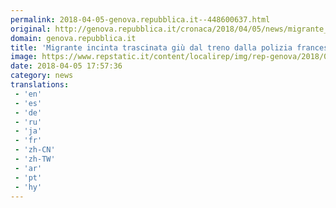 ```yaml
---
permalink: 2018-04-05-genova.repubblica.it--448600637.html
original: http://genova.repubblica.it/cronaca/2018/04/05/news/migrante_incinta_trascinata_giu_dal_treno_dalla_polizia_francese-193073926/?rss
domain: genova.repubblica.it
title: 'Migrante incinta trascinata giù dal treno dalla polizia francese'
image: https://www.repstatic.it/content/localirep/img/rep-genova/2018/04/05/170329479-de17411a-576e-46c4-9eaa-34d4a14b4706.jpg
date: 2018-04-05 17:57:36
category: news
translations: 
 - 'en'
 - 'es'
 - 'de'
 - 'ru'
 - 'ja'
 - 'fr'
 - 'zh-CN'
 - 'zh-TW'
 - 'ar'
 - 'pt'
 - 'hy'
---
```


